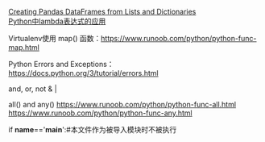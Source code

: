 [Creating Pandas DataFrames from Lists and Dictionaries](https://pbpython.com/pandas-list-dict.html)  
[Python中lambda表达式的应用](https://blog.csdn.net/u011197534/article/details/53747316)  

Virtualenv使用
map() 函数：https://www.runoob.com/python/python-func-map.html

Python Errors and Exceptions： https://docs.python.org/3/tutorial/errors.html

and, or, not 
& | 

all() and any() https://www.runoob.com/python/python-func-all.html https://www.runoob.com/python/python-func-any.html

if  __name__=='__main__':#本文件作为被导入模块时不被执行
<!--stackedit_data:
eyJoaXN0b3J5IjpbMjc5NDAzNjc0LDE3OTYxOTgzNTcsMjQwMD
c0MTk1LC0xNjg1MjQ5Mzk4LDIwMjgxMTI5ODEsLTE2MDM3MjUx
MTYsLTE2MDM3MjUxMTZdfQ==
-->